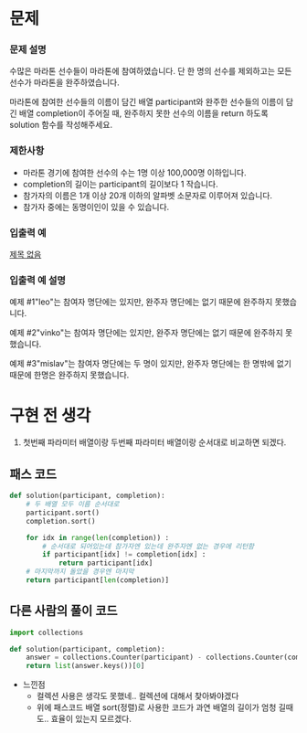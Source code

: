 # 문제

### **문제 설명**

수많은 마라톤 선수들이 마라톤에 참여하였습니다. 단 한 명의 선수를 제외하고는 모든 선수가 마라톤을 완주하였습니다.

마라톤에 참여한 선수들의 이름이 담긴 배열 participant와 완주한 선수들의 이름이 담긴 배열 completion이 주어질 때, 완주하지 못한 선수의 이름을 return 하도록 solution 함수를 작성해주세요.

### 제한사항

- 마라톤 경기에 참여한 선수의 수는 1명 이상 100,000명 이하입니다.
- completion의 길이는 participant의 길이보다 1 작습니다.
- 참가자의 이름은 1개 이상 20개 이하의 알파벳 소문자로 이루어져 있습니다.
- 참가자 중에는 동명이인이 있을 수 있습니다.

### 입출력 예

[제목 없음](https://www.notion.so/9049913becde422691d39cb302be9750)

### 입출력 예 설명

예제 #1"leo"는 참여자 명단에는 있지만, 완주자 명단에는 없기 때문에 완주하지 못했습니다.

예제 #2"vinko"는 참여자 명단에는 있지만, 완주자 명단에는 없기 때문에 완주하지 못했습니다.

예제 #3"mislav"는 참여자 명단에는 두 명이 있지만, 완주자 명단에는 한 명밖에 없기 때문에 한명은 완주하지 못했습니다.

# 구현 전 생각

1. 첫번째 파라미터 배열이랑 두번째 파라미터 배열이랑 순서대로 비교하면 되겠다.

## 패스 코드

```python
def solution(participant, completion):
    # 두 배열 모두 이름 순서대로
    participant.sort()
    completion.sort()

    for idx in range(len(completion)) :
        # 순서대로 되어있는데 참가자엔 있는데 완주자엔 없는 경우에 리턴함
        if participant[idx] != completion[idx] :
            return participant[idx]
    # 마지막까지 돌았을 경우엔 마지막
    return participant[len(completion)]
```

## 다른 사람의 풀이 코드

```python
import collections

def solution(participant, completion):
    answer = collections.Counter(participant) - collections.Counter(completion)
    return list(answer.keys())[0]
```

- 느낀점
    - 컬렉션 사용은 생각도 못했네.. 컬렉션에 대해서 찾아봐야겠다
    - 위에 패스코드 배열 sort(정렬)로 사용한 코드가 과연 배열의 길이가 엄청 길때도.. 효율이 있는지 모르겠다.